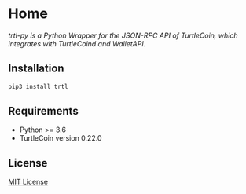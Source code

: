 # Home

*trtl-py is a Python Wrapper for the JSON-RPC API of TurtleCoin, which integrates with TurtleCoind and WalletAPI.*
  
## Installation

```sh
pip3 install trtl
```

## Requirements

* Python &gt;= 3.6 
* TurtleCoin version 0.22.0

## License

[MIT License](https://github.com/sohamb03/trtl-py/blob/master/LICENSE)
